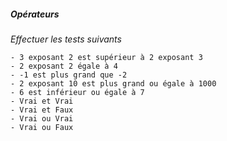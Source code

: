 
##### Opérateurs

*Effectuer les tests suivants*

```
- 3 exposant 2 est supérieur à 2 exposant 3
- 2 exposant 2 égale à 4
- -1 est plus grand que -2
- 2 exposant 10 est plus grand ou égale à 1000
- 6 est inférieur ou égale à 7
- Vrai et Vrai
- Vrai et Faux
- Vrai ou Vrai
- Vrai ou Faux
```